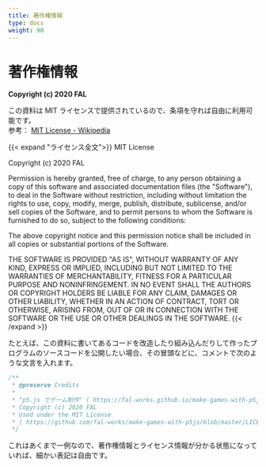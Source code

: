 ```yaml
---
title: 著作権情報
type: docs
weight: 90
---
```


# 著作権情報

**Copyright (c) 2020 FAL**

この資料は MIT ライセンスで提供されているので、条項を守れば自由に利用可能です。  
参考： [MIT License - Wikipedia](https://ja.wikipedia.org/wiki/MIT_License)

{{< expand "ライセンス全文">}}
MIT License

Copyright (c) 2020 FAL

Permission is hereby granted, free of charge, to any person obtaining a copy
of this software and associated documentation files (the "Software"), to deal
in the Software without restriction, including without limitation the rights
to use, copy, modify, merge, publish, distribute, sublicense, and/or sell
copies of the Software, and to permit persons to whom the Software is
furnished to do so, subject to the following conditions:

The above copyright notice and this permission notice shall be included in all
copies or substantial portions of the Software.

THE SOFTWARE IS PROVIDED "AS IS", WITHOUT WARRANTY OF ANY KIND, EXPRESS OR
IMPLIED, INCLUDING BUT NOT LIMITED TO THE WARRANTIES OF MERCHANTABILITY,
FITNESS FOR A PARTICULAR PURPOSE AND NONINFRINGEMENT. IN NO EVENT SHALL THE
AUTHORS OR COPYRIGHT HOLDERS BE LIABLE FOR ANY CLAIM, DAMAGES OR OTHER
LIABILITY, WHETHER IN AN ACTION OF CONTRACT, TORT OR OTHERWISE, ARISING FROM,
OUT OF OR IN CONNECTION WITH THE SOFTWARE OR THE USE OR OTHER DEALINGS IN THE
SOFTWARE.
{{< /expand >}}

たとえば、この資料に書いてあるコードを改造したり組み込んだりして作ったプログラムのソースコードを公開したい場合、その冒頭などに、コメントで次のような文言を入れます。

```javascript { linenos=false }
/**
 * @preserve Credits
 * 
 * "p5.js でゲーム制作" ( https://fal-works.github.io/make-games-with-p5js/ )
 * Copyright (c) 2020 FAL
 * Used under the MIT License
 * ( https://github.com/fal-works/make-games-with-p5js/blob/master/LICENSE )
 */
```

これはあくまで一例なので、著作権情報とライセンス情報が分かる状態になっていれば、細かい表記は自由です。
